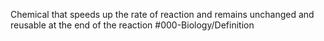 Chemical that speeds up the rate of reaction and remains unchanged and reusable at the end of the reaction
#000-Biology/Definition 